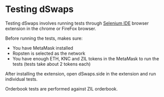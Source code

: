 # Testing dSwaps

Testing dSwaps involves running tests through [Selenium IDE](https://chrome.google.com/webstore/detail/selenium-ide/mooikfkahbdckldjjndioackbalphokd?hl=en) browser extension in the chrome or FireFox browser.

Before running the tests, makes sure:
- You have MetaMask installed
- Ropsten is selected as the network
- You have enough ETH, KNC and ZIL tokens in the MetaMask to run the tests (tests take about 2 tokens each)

After installing the extension, open dSwaps.side in the extension and run individual tests.

Orderbook tests are performed against ZIL orderbook.
